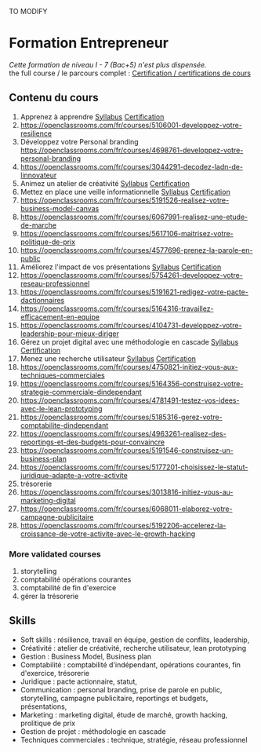 TO MODIFY

# Formation Entrepreneur
*Cette formation de niveau I - 7 (Bac+5) n'est plus dispensée.*  
the full course / le parcours complet : [Certification / certifications de cours](https://github.com/s-manguy/diploma/blob/main/ENTREPRENEUR/sandrine-manguy-certifications-Entrepreneur.png)

## Contenu du cours
1. Apprenez à apprendre [Syllabus](https://openclassrooms.com/fr/courses/4312781-apprenez-a-apprendre) [Certification]()  
1. https://openclassrooms.com/fr/courses/5106001-developpez-votre-resilience 
2. Développez votre Personal branding  https://openclassrooms.com/fr/courses/4698761-developpez-votre-personal-branding
3. https://openclassrooms.com/fr/courses/3044291-decodez-ladn-de-linnovateur  
4. Animez un atelier de créativité [Syllabus](https://openclassrooms.com/fr/courses/4421146-animez-un-atelier-de-creativite) [Certification]()   
5. Mettez en place une veille informationnelle [Syllabus](https://openclassrooms.com/fr/courses/4805776-mettez-en-place-un-systeme-de-veille-informationnelle) [Certification]() 
6. https://openclassrooms.com/fr/courses/5191526-realisez-votre-business-model-canvas  
7. https://openclassrooms.com/fr/courses/6067991-realisez-une-etude-de-marche  
8. https://openclassrooms.com/fr/courses/5617106-maitrisez-votre-politique-de-prix  
9. https://openclassrooms.com/fr/courses/4577696-prenez-la-parole-en-public  
10. Améliorez l'impact de vos présentations [Syllabus](https://openclassrooms.com/fr/courses/3013891-ameliorez-limpact-de-vos-presentations) [Certification]()   
11. https://openclassrooms.com/fr/courses/5754261-developpez-votre-reseau-professionnel  
12. https://openclassrooms.com/fr/courses/5191621-redigez-votre-pacte-dactionnaires  
13. https://openclassrooms.com/fr/courses/5164316-travaillez-efficacement-en-equipe  
14. https://openclassrooms.com/fr/courses/4104731-developpez-votre-leadership-pour-mieux-diriger  
15. Gérez un projet digital avec une méthodologie en cascade [Syllabus](https://openclassrooms.com/fr/courses/4296701-gerez-un-projet-digital-avec-une-methodologie-en-cascade) [Certification]()  
16. Menez une recherche utilisateur [Syllabus](https://openclassrooms.com/fr/courses/5192236-menez-une-recherche-utilisateur) [Certification]()   
17. https://openclassrooms.com/fr/courses/4750821-initiez-vous-aux-techniques-commerciales  
18. https://openclassrooms.com/fr/courses/5164356-construisez-votre-strategie-commerciale-dindependant  
19. https://openclassrooms.com/fr/courses/4781491-testez-vos-idees-avec-le-lean-prototyping  
20. https://openclassrooms.com/fr/courses/5185316-gerez-votre-comptabilite-dindependant  
21. https://openclassrooms.com/fr/courses/4963261-realisez-des-reportings-et-des-budgets-pour-convaincre  
22. https://openclassrooms.com/fr/courses/5191546-construisez-un-business-plan  
23. https://openclassrooms.com/fr/courses/5177201-choisissez-le-statut-juridique-adapte-a-votre-activite  
24. trésorerie 
25. https://openclassrooms.com/fr/courses/3013816-initiez-vous-au-marketing-digital  
26. https://openclassrooms.com/fr/courses/6068011-elaborez-votre-campagne-publicitaire  
27. https://openclassrooms.com/fr/courses/5192206-accelerez-la-croissance-de-votre-activite-avec-le-growth-hacking  

### More validated courses
1. storytelling
2. comptabilité opérations courantes
3. comptabilité de fin d'exercice
4. gérer la trésorerie

## Skills
* Soft skills : résilience, travail en équipe, gestion de conflits, leadership,
* Créativité :  atelier de créativité, recherche utilisateur, lean prototyping
* Gestion : Business Model, Business plan
* Comptabilité : comptabilité d'indépendant, opérations courantes, fin d'exercice, trésorerie
* Juridique : pacte actionnaire, statut, 
* Communication : personal branding, prise de parole en public, storytelling, campagne publicitaire, reportings et budgets, présentations, 
* Marketing : marketing digital, étude de marché, growth hacking, prolitique de prix 
* Gestion de projet : méthodologie en cascade
* Techniques commerciales : technique, stratégie, réseau professionnel
